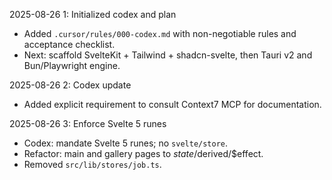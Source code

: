 2025-08-26 1: Initialized codex and plan

- Added `.cursor/rules/000-codex.md` with non-negotiable rules and acceptance checklist.
- Next: scaffold SvelteKit + Tailwind + shadcn-svelte, then Tauri v2 and Bun/Playwright engine.

2025-08-26 2: Codex update

- Added explicit requirement to consult Context7 MCP for documentation.

2025-08-26 3: Enforce Svelte 5 runes

- Codex: mandate Svelte 5 runes; no `svelte/store`.
- Refactor: main and gallery pages to $state/$derived/$effect.
- Removed `src/lib/stores/job.ts`.
